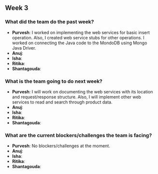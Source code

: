 ## Week 3

### What did the team do the past week?
* **Purvesh**: I worked on implementing the web services for basic insert operation. Also, I created web service stubs for other operations. I worked on connecting the Java code to the MondoDB using Mongo Java Driver.
* **Anuj**:
* **Isha**:
* **Ritika**:
* **Shantagouda**:

### What is the team going to do next week?
* **Purvesh**: I will work on documenting the web services with its location and request/response structure. Also, I will implement other web services to read and search through product data.
* **Anuj**:
* **Isha**:
* **Ritika**:
* **Shantagouda**:

### What are the current blockers/challenges the team is facing?
* **Purvesh**: No blockers/challenges at the moment.
* **Anuj**:
* **Isha**:
* **Ritika**:
* **Shantagouda**:
